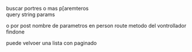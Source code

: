 buscar portres o mas p[aremteros  
query string
params

o por post 
nombre de parametros
  en person route
  metodo del vontrollador
  findone

  puede velvoer una lista con paginado
  
